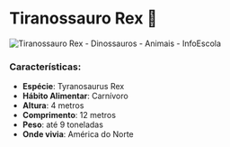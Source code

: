 # Tiranossauro Rex :lizard:

![Tiranossauro Rex - Dinossauros - Animais - InfoEscola](https://www.infoescola.com/wp-content/uploads/2010/06/tiranossauro-rex_102305173.jpg)

### Características:

- **Espécie**: Tyranosaurus Rex
- **Hábito Alimentar**: Carnívoro
- **Altura**: 4 metros
- **Comprimento**: 12 metros
- **Peso**: até 9 toneladas
- **Onde vivia**: América do Norte

